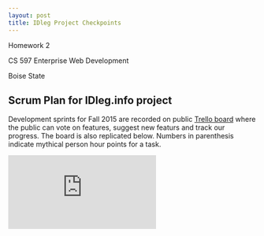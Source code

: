 ```yaml
---
layout: post
title: IDleg Project Checkpoints
---
```


Homework 2

CS 597 Enterprise Web Development

Boise State

## Scrum Plan for IDleg.info project

Development sprints for Fall 2015 are recorded on public [Trello board](https://trello.com/b/0jSicfSF/idleg-info-development-sprints) where the public can vote on features, suggest new featurs and track our progress. The board is also replicated below. Numbers in parenthesis indicate mythical person hour points for a task. 

<iframe src="https://trello.com/b/0jSicfSF.html" frameborder="0" allowfullscreen="allowfullscreen"></iframe>

